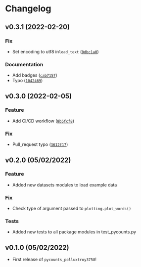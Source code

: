 # Changelog

<!--next-version-placeholder-->

## v0.3.1 (2022-02-20)
### Fix
* Set encoding to utf8 in`load_text` ([`0dbc1a0`](https://github.com/polluxtroy3758/pycounts/commit/0dbc1a043f72afc1d983238e4780b04a1ad1690c))

### Documentation
* Add badges ([`cab7157`](https://github.com/polluxtroy3758/pycounts/commit/cab7157938f20a6ecb0b87d542b4e05c39be4bc0))
* Typo ([`1042469`](https://github.com/polluxtroy3758/pycounts/commit/1042469c0092cd4efa0d9e5de7195427dab855a9))

## v0.3.0 (2022-02-05)
### Feature
* Add CI/CD workflow ([`8b5fcf8`](https://github.com/polluxtroy3758/pycounts/commit/8b5fcf84ac7cb084f5c31a4ab31c9506ed6b6b3a))

### Fix
* Pull_request typo ([`3612f17`](https://github.com/polluxtroy3758/pycounts/commit/3612f174a4b9ba6ab966ec35298d7a61148da2a9))

## v0.2.0 (05/02/2022)

### Feature

- Added new datasets modules to load example data

### Fix

- Check type of argument passed to `plotting.plot_words()`

### Tests

- Added new tests to all package modules in test_pycounts.py

## v0.1.0 (05/02/2022)

- First release of `pycounts_polluxtroy3758`!
